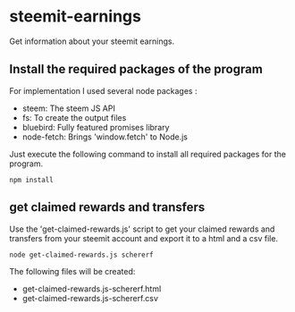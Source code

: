 # steemit-earnings
Get information about your steemit earnings.

## Install the required packages of the program

For implementation I used several node packages :
- steem: The steem JS API
- fs: To create the output files
- bluebird: Fully featured promises library
- node-fetch: Brings 'window.fetch' to Node.js

Just execute the following command to install all required packages for the program.

````
npm install
````

## get claimed rewards and transfers

Use the 'get-claimed-rewards.js' script to get your claimed rewards and transfers from your steemit account and export it to a html and a csv file.

```
node get-claimed-rewards.js schererf
```

The following files will be created:
- get-claimed-rewards.js-schererf.html
- get-claimed-rewards.js-schererf.csv
